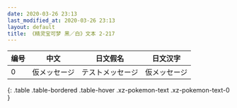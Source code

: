 ```yaml
---
date: 2020-03-26 23:13
last_modified_at: 2020-03-26 23:13
layout: default
title: 《精灵宝可梦 黑／白》文本 2-217
---
```

| 编号 | 中文 | 日文假名 | 日文汉字 |
| ---- | ---- | ---- | --- |
| 0 | 仮メッセージ | テストメッセージ | 仮メッセージ |
{: .table .table-bordered .table-hover .xz-pokemon-text .xz-pokemon-text-0 }